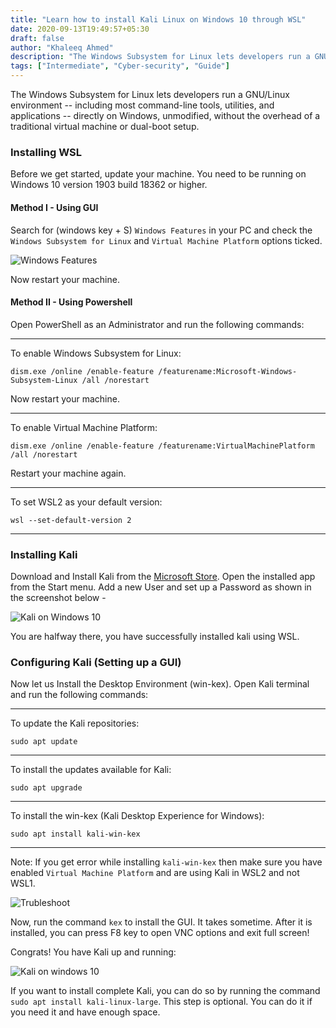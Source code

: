 ```yaml
---
title: "Learn how to install Kali Linux on Windows 10 through WSL"
date: 2020-09-13T19:49:57+05:30
draft: false
author: "Khaleeq Ahmed"
description: "The Windows Subsystem for Linux lets developers run a GNU/Linux environment -- including most command-line tools, utilities, and applications -- directly on Windows, unmodified, without the overhead of a traditional virtual machine or dual-boot setup."
tags: ["Intermediate", "Cyber-security", "Guide"]
---
```


The Windows Subsystem for Linux lets developers run a GNU/Linux environment -- including most command-line tools, utilities, and applications -- directly on Windows, unmodified, without the overhead of a traditional virtual machine or dual-boot setup.

### Installing WSL

Before we get started, update your machine. You need to be running on Windows 10 version 1903 build 18362 or higher.

#### Method I - Using GUI

Search for (windows key + S) `Windows Features` in your PC and check the `Windows Subsystem for Linux` and `Virtual Machine Platform` options ticked.

![Windows Features](https://www.linkpicture.com/q/Screenshot-103.png)

Now restart your machine.

#### Method II - Using Powershell

Open PowerShell as an Administrator and run the following commands:

---

To enable Windows Subsystem for Linux:

`dism.exe /online /enable-feature /featurename:Microsoft-Windows-Subsystem-Linux /all /norestart`

Now restart your machine.

---

To enable Virtual Machine Platform:

`dism.exe /online /enable-feature /featurename:VirtualMachinePlatform /all /norestart`

Restart your machine again.

---

To set WSL2 as your default version:

`wsl --set-default-version 2`

---

### Installing Kali

Download and Install Kali from the [Microsoft Store](https://aka.ms/wslstore). Open the installed app from the Start menu. Add a new User and set up a Password as shown in the screenshot below -

![Kali on Windows 10](https://www.linkpicture.com/q/Screenshot-108.png)

You are halfway there, you have successfully installed kali using WSL.

### Configuring Kali (Setting up a GUI)

Now let us Install the Desktop Environment (win-kex).
Open Kali terminal and run the following commands:

---

To update the Kali repositories:

`sudo apt update`

---

To install the updates available for Kali:

`sudo apt upgrade`

---

To install the win-kex (Kali Desktop Experience for Windows):

`sudo apt install kali-win-kex`

---

Note: If you get error while installing `kali-win-kex` then make sure you have enabled `Virtual Machine Platform` and are using Kali in WSL2 and not WSL1.

![Trubleshoot](https://www.linkpicture.com/q/Screenshot-135.png)

Now, run the command `kex` to install the GUI. It takes sometime. After it is installed, you can press F8 key to open VNC options and exit full screen!

Congrats! You have Kali up and running:

![Kali on windows 10](https://www.linkpicture.com/q/Screenshot-130.png)

If you want to install complete Kali, you can do so by running the command `sudo apt install kali-linux-large`. This step is optional. You can do it if you need it and have enough space.

